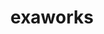 ---
title: "exaworks"
layout: cache
categories: [package, develop-2024-01-21]
meta: {"versions": ["0.1.0"], "compilers": ["gcc@=11.4.0", "gcc@=9.4.0", "oneapi@=2023.2.0"], "oss": ["ubuntu20.04", "ubuntu22.04"], "platforms": ["linux"], "targets": ["aarch64", "neoverse_v1", "ppc64le", "x86_64_v3"], "stacks": ["e4s", "e4s-aarch64", "e4s-neoverse_v1", "e4s-oneapi", "e4s-power", "root"], "num_specs": 5, "num_specs_by_stack": {"root": 5, "e4s-neoverse_v1": 1, "e4s-power": 1, "e4s": 1, "e4s-oneapi": 1, "e4s-aarch64": 1}}
spec_details: [{"hash": "i7cjcqxwrexept6otteskt7jimfoaqso", "compiler": "gcc@=11.4.0", "versions": ["0.1.0"], "os": "ubuntu20.04", "platform": "linux", "target": "neoverse_v1", "variants": ["build_system=bundle"], "stacks": ["root", "e4s-neoverse_v1"], "size": "-", "tarball": "https://binaries.spack.io/releases/develop-2024-01-21/build_cache/linux-ubuntu20.04-neoverse_v1/gcc-11.4.0/exaworks-0.1.0/linux-ubuntu20.04-neoverse_v1-gcc-11.4.0-exaworks-0.1.0-i7cjcqxwrexept6otteskt7jimfoaqso.spack"}, {"hash": "ejkrw25wqiu4fuizbvxrv4rbq2jx6wui", "compiler": "gcc@=9.4.0", "versions": ["0.1.0"], "os": "ubuntu20.04", "platform": "linux", "target": "ppc64le", "variants": ["build_system=bundle"], "stacks": ["root", "e4s-power"], "size": "-", "tarball": "https://binaries.spack.io/releases/develop-2024-01-21/build_cache/linux-ubuntu20.04-ppc64le/gcc-9.4.0/exaworks-0.1.0/linux-ubuntu20.04-ppc64le-gcc-9.4.0-exaworks-0.1.0-ejkrw25wqiu4fuizbvxrv4rbq2jx6wui.spack"}, {"hash": "nhvsnnm4h6gtq52vxbyjfgifdg7nmnbb", "compiler": "gcc@=11.4.0", "versions": ["0.1.0"], "os": "ubuntu20.04", "platform": "linux", "target": "x86_64_v3", "variants": ["build_system=bundle"], "stacks": ["e4s", "root"], "size": "-", "tarball": "https://binaries.spack.io/releases/develop-2024-01-21/build_cache/linux-ubuntu20.04-x86_64_v3/gcc-11.4.0/exaworks-0.1.0/linux-ubuntu20.04-x86_64_v3-gcc-11.4.0-exaworks-0.1.0-nhvsnnm4h6gtq52vxbyjfgifdg7nmnbb.spack"}, {"hash": "yuvsvp4agak6pzj2vpuvkm2sixgwy3hp", "compiler": "oneapi@=2023.2.0", "versions": ["0.1.0"], "os": "ubuntu20.04", "platform": "linux", "target": "x86_64_v3", "variants": ["build_system=bundle"], "stacks": ["root", "e4s-oneapi"], "size": "-", "tarball": "https://binaries.spack.io/releases/develop-2024-01-21/build_cache/linux-ubuntu20.04-x86_64_v3/oneapi-2023.2.0/exaworks-0.1.0/linux-ubuntu20.04-x86_64_v3-oneapi-2023.2.0-exaworks-0.1.0-yuvsvp4agak6pzj2vpuvkm2sixgwy3hp.spack"}, {"hash": "zntylgkhgcus3lbm35b35uzx7znjnefb", "compiler": "gcc@=11.4.0", "versions": ["0.1.0"], "os": "ubuntu22.04", "platform": "linux", "target": "aarch64", "variants": ["build_system=bundle"], "stacks": ["root", "e4s-aarch64"], "size": "-", "tarball": "https://binaries.spack.io/releases/develop-2024-01-21/build_cache/linux-ubuntu22.04-aarch64/gcc-11.4.0/exaworks-0.1.0/linux-ubuntu22.04-aarch64-gcc-11.4.0-exaworks-0.1.0-zntylgkhgcus3lbm35b35uzx7znjnefb.spack"}]
---